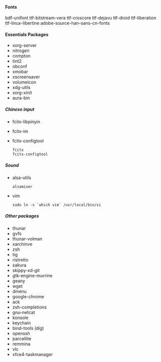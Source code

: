 #### Fonts
bdf-unifont
ttf-bitstream-vera
ttf-croscore
ttf-dejavu
ttf-droid
ttf-liberation
ttf-linux-libertine
adobe-source-han-sans-cn-fonts

#### Essentials Packages
- xorg-server
- nitrogen
- compton
- tint2
- obconf
- xmobar
- xscreensaver
- volumeicon
- xdg-utils
- xorg-xinit
- aura-bin

##### Chinese input
- fcitx-libpinyin
- fcitx-im
- fcitx-configtool

  ```
  fcitx
  fcitx-configtool
  ```

##### Sound
 - alsa-utils

   ```
   alsamixer
   ```

- vim

  ```
  sudo ln -s `which vim` /usr/local/bin/vi
  ```

##### Other packages
- thunar
- gvfs
- thunar-volman
- xarchinve
- zsh
- tig
- ristretto
- sakura
- skippy-xd-git
- gtk-engine-murrine
- geany
- wget
- dmenu
- google-chrome
- ack
- zsh-completions
- gnu-netcat
- konsole
- keychain
- bind-tools (dig)
- openssh
- parcellite
- remmina
- vlc
- xfce4-taskmanager
